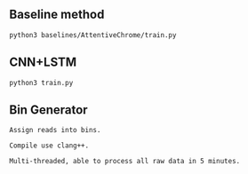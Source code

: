 ## Baseline method

``` 
python3 baselines/AttentiveChrome/train.py
```

##  CNN+LSTM
```
python3 train.py
```

## Bin Generator
```
Assign reads into bins.

Compile use clang++.

Multi-threaded, able to process all raw data in 5 minutes.

```
